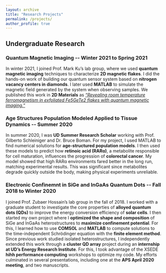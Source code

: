 ```yaml
---
layout: archive
title: "Research Projects"
permalink: /projects/
author_profile: true
---
```

## Undergraduate Research
### Quantum Magnetic Imaging -- Winter 2021 to Spring 2021
In winter 2021, I joined Prof. Mark Ku’s lab group, where we used **quantum magnetic imaging** techniques to characterize **2D magnetic flakes**. I did the hands-on work of building our quantum sensor system based on **nitrogen vacancy centers in diamonds**. I later used **MATLAB** to simulate the magnetic field generated by the system when observing samples. We published this work in **2D Materials** as [_“Revealing room temperature ferromagnetism in exfoliated Fe5GeTe2 flakes with quantum magnetic imaging.”_](http://mmayako.github.io/files/revealing-room-temp.pdf) 

### Age Structures Population Modeled Applied to Tissue Dynamics -- Summer 2020
In summer 2020, I was **UD Summer Research Scholar** working with Prof. Gilberto Schleiniger and Dr. Bruce Boman. For my project, I used MATLAB to find numerical solutions for **age-structured population models**. I then used these models to predict how **retinoic acid (RARɑ)**, a metabolite responsible for cell maturation, influences the progression of **colorectal cancer**. My model showed that high RARɑ environments fared better in the long run, matching experimental results. This was significant since metabolites degrade quickly outside the body, making physical experiments unreliable. 


### Electronic Confinemnt in SiGe and InGaAs Quantum Dots -- Fall 2018 to Winter 2020
I joined Prof. Zubaer Hossain’s lab group in the fall of 2018. I worked with a graduate student to investigate the core properties of **alloyed quantum dots (QDs)** to improve the energy conversion efficiency of **solar cells**. I then started my own project where I **optimized the shape and composition** of SiGe and InGaAs heterostructures to **maximize confinement potential**. For this, I learned how to use **COMSOL** and **MATLAB** to compute solutions to the time-independent Schrödinger equation with the **finite element method**. Since previous work studied isolated heterostructures, I independently extended this work through a **cluster QD array** project during an **internship at UD’s Energy Research Institute**. For this, I took advantage of the XSEDE **hihh performance computing** workshops to optimize my code. My efforts culminated in several presentations, including one at the **APS April 2020 meeting**, and two manuscripts.
